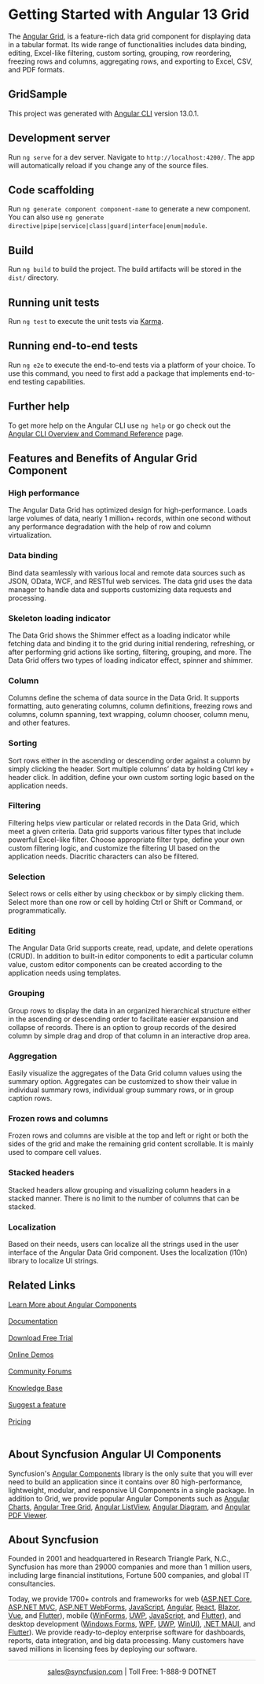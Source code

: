 # Getting Started with Angular 13 Grid

The [Angular Grid](https://www.syncfusion.com/angular-components/angular-grid?utm_source=github&utm_medium=listing&utm_campaign=angular-grid-github-samples), is a feature-rich data grid component for displaying data in a tabular format. Its wide range of functionalities includes data binding, editing, Excel-like filtering, custom sorting, grouping, row reordering, freezing rows and columns, aggregating rows, and exporting to Excel, CSV, and PDF formats.

## GridSample

This project was generated with [Angular CLI](https://github.com/angular/angular-cli) version 13.0.1.

## Development server

Run `ng serve` for a dev server. Navigate to `http://localhost:4200/`. The app will automatically reload if you change any of the source files.

## Code scaffolding

Run `ng generate component component-name` to generate a new component. You can also use `ng generate directive|pipe|service|class|guard|interface|enum|module`.

## Build

Run `ng build` to build the project. The build artifacts will be stored in the `dist/` directory.

## Running unit tests

Run `ng test` to execute the unit tests via [Karma](https://karma-runner.github.io).

## Running end-to-end tests

Run `ng e2e` to execute the end-to-end tests via a platform of your choice. To use this command, you need to first add a package that implements end-to-end testing capabilities.

## Further help

To get more help on the Angular CLI use `ng help` or go check out the [Angular CLI Overview and Command Reference](https://angular.io/cli) page.

## Features and Benefits of Angular Grid Component

### High performance
The Angular Data Grid has optimized design for high-performance. Loads large volumes of data, nearly 1 million+ records, within one second without any performance degradation with the help of row and column virtualization.

### Data binding
Bind data seamlessly with various local and remote data sources such as JSON, OData, WCF, and RESTful web services. The data grid uses the data manager to handle data and supports customizing data requests and processing.

### Skeleton loading indicator
The Data Grid shows the Shimmer effect as a loading indicator while fetching data and binding it to the grid during initial rendering, refreshing, or after performing grid actions like sorting, filtering, grouping, and more. The Data Grid offers two types of loading indicator effect, spinner and shimmer.

### Column
Columns define the schema of data source in the Data Grid. It supports formatting, auto generating columns, column definitions, freezing rows and columns, column spanning, text wrapping, column chooser, column menu, and other features.

### Sorting
Sort rows either in the ascending or descending order against a column by simply clicking the header. Sort multiple columns’ data by holding Ctrl key + header click. In addition, define your own custom sorting logic based on the application needs.

### Filtering
Filtering helps view particular or related records in the Data Grid, which meet a given criteria. Data grid supports various filter types that include powerful Excel-like filter. Choose appropriate filter type, define your own custom filtering logic, and customize the filtering UI based on the application needs. Diacritic characters can also be filtered.

### Selection
Select rows or cells either by using checkbox or by simply clicking them. Select more than one row or cell by holding Ctrl or Shift or Command, or programmatically.

### Editing
The Angular Data Grid supports create, read, update, and delete operations (CRUD). In addition to built-in editor components to edit a particular column value, custom editor components can be created according to the application needs using templates.

### Grouping
Group rows to display the data in an organized hierarchical structure either in the ascending or descending order to facilitate easier expansion and collapse of records. There is an option to group records of the desired column by simple drag and drop of that column in an interactive drop area.

### Aggregation
Easily visualize the aggregates of the Data Grid column values using the summary option. Aggregates can be customized to show their value in individual summary rows, individual group summary rows, or in group caption rows.

### Frozen rows and columns
Frozen rows and columns are visible at the top and left or right or both the sides of the grid and make the remaining grid content scrollable. It is mainly used to compare cell values.

### Stacked headers
Stacked headers allow grouping and visualizing column headers in a stacked manner. There is no limit to the number of columns that can be stacked.

### Localization
Based on their needs, users can localize all the strings used in the user interface of the Angular Data Grid component. Uses the localization (l10n) library to localize UI strings.

## Related Links

[Learn More about Angular Components](https://www.syncfusion.com/angular-components/?utm_source=github&utm_medium=listing&utm_campaign=angular-grid-github-samples)<br/><br/>
[Documentation](https://ej2.syncfusion.com/angular/documentation/introduction/?utm_source=github&utm_medium=listing&utm_campaign=angular-grid-github-samples)<br/><br/>
[Download Free Trial](https://www.syncfusion.com/downloads?utm_source=github&utm_medium=listing&utm_campaign=angular-grid-github-samples)<br/><br/>
[Online Demos](https://ej2.syncfusion.com/angular/demos/?utm_source=github&utm_medium=listing&utm_campaign=angular-grid-github-samples)<br/><br/>
[Community Forums](https://www.syncfusion.com/forums/?utm_source=github&utm_medium=listing&utm_campaign=angular-grid-github-samples)<br/><br/>
[Knowledge Base](https://www.syncfusion.com/kb/essential-js2?utm_source=github&utm_medium=listing&utm_campaign=angular-grid-github-samples)<br/><br/>
[Suggest a feature](https://www.syncfusion.com/feedback/angular?utm_source=github&utm_medium=listing&utm_campaign=angular-grid-github-samples)<br/><br/>
[Pricing](https://www.syncfusion.com/sales/products/angular?utm_source=github&utm_medium=listing&utm_campaign=angular-grid-github-samples)<br/><br/>

## About Syncfusion Angular UI Components
Syncfusion's [Angular Components](https://www.syncfusion.com/angular-components?utm_source=github&utm_medium=listing&utm_campaign=angular-grid-github-samples) library is the only suite that you will ever need to build an application since it contains over 80 high-performance, lightweight, modular, and responsive UI Components in a single package. In addition to Grid, we provide popular Angular Components such as [Angular Charts](https://www.syncfusion.com/angular-components/angular-charts?utm_source=github&utm_medium=listing&utm_campaign=angular-grid-github-samples), [Angular Tree Grid](https://www.syncfusion.com/angular-components/angular-tree-grid?utm_source=github&utm_medium=listing&utm_campaign=angular-grid-github-samples), [Angular ListView](https://www.syncfusion.com/angular-components/angular-listview?utm_source=github&utm_medium=listing&utm_campaign=angular-grid-github-samples), [Angular Diagram](https://www.syncfusion.com/angular-components/angular-diagram?utm_source=github&utm_medium=listing&utm_campaign=angular-grid-github-samples), and [Angular PDF Viewer](https://www.syncfusion.com/angular-components/angular-pdf-viewer?utm_source=github&utm_medium=listing&utm_campaign=angular-grid-github-samples).

## About Syncfusion

Founded in 2001 and headquartered in Research Triangle Park, N.C., Syncfusion has more than 29000 companies and more than 1 million users, including large financial institutions, Fortune 500 companies, and global IT consultancies.

Today, we provide 1700+ controls and frameworks for web ([ASP.NET Core](https://www.syncfusion.com/aspnet-core-ui-controls?utm_source=github&utm_medium=listing&utm_campaign=angular-grid-github-samples), [ASP.NET MVC](https://www.syncfusion.com/aspnet-mvc-ui-controls?utm_source=github&utm_medium=listing&utm_campaign=angular-grid-github-samples), [ASP.NET WebForms](https://www.syncfusion.com/jquery/aspnet-webforms-ui-controls?utm_source=github&utm_medium=listing&utm_campaign=angular-grid-github-samples), [JavaScript](https://www.syncfusion.com/javascript-ui-controls?utm_source=github&utm_medium=listing&utm_campaign=angular-grid-github-samples), [Angular](https://www.syncfusion.com/angular-components?utm_source=github&utm_medium=listing&utm_campaign=angular-grid-github-samples), [React](https://www.syncfusion.com/react-components?utm_source=github&utm_medium=listing&utm_campaign=angular-grid-github-samples), [Blazor](https://www.syncfusion.com/blazor-components?utm_source=github&utm_medium=listing&utm_campaign=angular-grid-github-samples), [Vue](https://www.syncfusion.com/vue-components?utm_source=github&utm_medium=listing&utm_campaign=angular-grid-github-samples), and [Flutter](https://www.syncfusion.com/flutter-widgets?utm_source=github&utm_medium=listing&utm_campaign=angular-grid-github-samples)), mobile ([WinForms](https://www.syncfusion.com/WinForms-ui-controls?utm_source=github&utm_medium=listing&utm_campaign=angular-grid-github-samples), [UWP](https://www.syncfusion.com/uwp-ui-controls?utm_source=github&utm_medium=listing&utm_campaign=angular-grid-github-samples), [JavaScript](https://www.syncfusion.com/javascript-ui-controls?utm_source=github&utm_medium=listing&utm_campaign=angular-grid-github-samples), and [Flutter](https://www.syncfusion.com/flutter-widgets?utm_source=github&utm_medium=listing&utm_campaign=angular-grid-github-samples)), and desktop development ([Windows Forms](https://www.syncfusion.com/winforms-ui-controls?utm_source=github&utm_medium=listing&utm_campaign=angular-grid-github-samples), [WPF](https://www.syncfusion.com/wpf-ui-controls?utm_source=github&utm_medium=listing&utm_campaign=angular-grid-github-samples), [UWP](https://www.syncfusion.com/uwp-ui-controls?utm_source=github&utm_medium=listing&utm_campaign=angular-grid-github-samples), [WinUI)](https://www.syncfusion.com/winui-controls?utm_source=github&utm_medium=listing&utm_campaign=angular-grid-github-samples), [.NET MAUI](https://www.syncfusion.com/maui-controls), and [Flutter](https://www.syncfusion.com/flutter-widgets?utm_source=github&utm_medium=listing&utm_campaign=angular-grid-github-samples)). We provide ready-to-deploy enterprise software for dashboards, reports, data integration, and big data processing. Many customers have saved millions in licensing fees by deploying our software.

<hr style="height:0.3px;border:none;color:lightgrey;background-color:lightgrey;" />

<p align="center">
  <a href="mailto:sales@syncfusion.com?Subject=Syncfusion Angular Components - Github Sample" target="_top">sales@syncfusion.com</a> | Toll Free: 1-888-9 DOTNET <br>
</p>